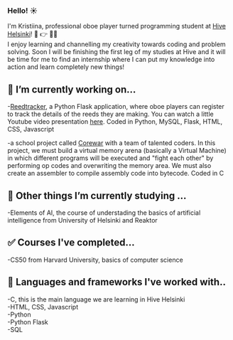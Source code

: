 ### Hello! :sunny:

I'm Kristiina, professional oboe player turned programming student at [Hive Helsinki](https://www.hive.fi/en/)! :musical_note: :point_right: 👩‍💻  
I enjoy learning and channelling my creativity towards coding and problem solving. Soon I will be finishing the first leg of my studies at Hive and it will be time for me to find an internship where I can put my knowledge into action and learn completely new things!

## 🔭 I’m currently working on...  

-[Reedtracker](http://www.reedtracker.com/), a Python Flask application, where oboe players can register to track the details of the reeds they are making. You can watch a little Youtube video presentation [here](https://www.youtube.com/watch?v=nX4bWLfkhLs). Coded in Python, MySQL, Flask, HTML, CSS, Javascript  

-a school project called [Corewar](https://github.com/ninjapiraatti/corewar) with a team of talented coders. In this project, we must build a virtual memory arena (basically a Virtual Machine) in which different programs will be executed and "fight each other" by performing op codes and overwriting the memory area. We must also create an assembler to compile assembly code into bytecode. Coded in C 

## 🌱 Other things I’m currently studying ...
-Elements of AI, the course of understading the basics of artificial intelligence from University of Helsinki and Reaktor

## :white_check_mark: Courses I've completed...
-CS50 from Harvard University, basics of computer science

## :mega: Languages and frameworks I've worked with..
-C, this is the main language we are learning in Hive Helsinki  
-HTML, CSS, Javascript  
-Python  
-Python Flask  
-SQL  

<!--
- 📫 How to reach me: ...
-->
